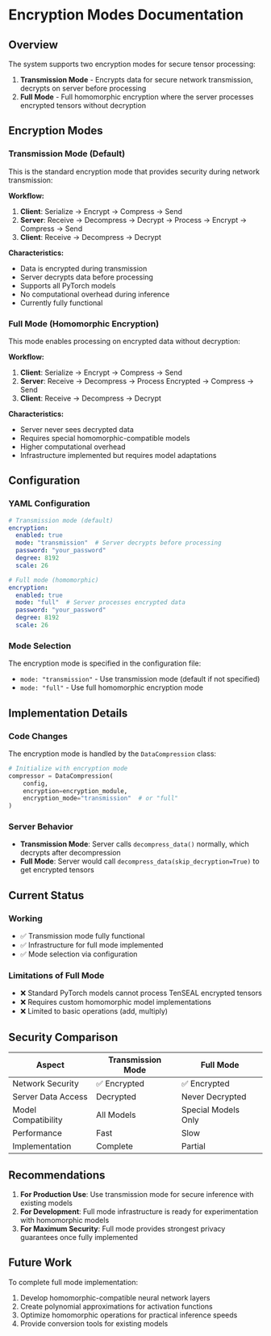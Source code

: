 # Encryption Modes Documentation

## Overview

The system supports two encryption modes for secure tensor processing:

1. **Transmission Mode** - Encrypts data for secure network transmission, decrypts on server before processing
2. **Full Mode** - Full homomorphic encryption where the server processes encrypted tensors without decryption

## Encryption Modes

### Transmission Mode (Default)

This is the standard encryption mode that provides security during network transmission:

**Workflow:**
1. **Client**: Serialize → Encrypt → Compress → Send
2. **Server**: Receive → Decompress → Decrypt → Process → Encrypt → Compress → Send  
3. **Client**: Receive → Decompress → Decrypt

**Characteristics:**
- Data is encrypted during transmission
- Server decrypts data before processing
- Supports all PyTorch models
- No computational overhead during inference
- Currently fully functional

### Full Mode (Homomorphic Encryption)

This mode enables processing on encrypted data without decryption:

**Workflow:**
1. **Client**: Serialize → Encrypt → Compress → Send
2. **Server**: Receive → Decompress → Process Encrypted → Compress → Send
3. **Client**: Receive → Decompress → Decrypt

**Characteristics:**
- Server never sees decrypted data
- Requires special homomorphic-compatible models
- Higher computational overhead
- Infrastructure implemented but requires model adaptations

## Configuration

### YAML Configuration

```yaml
# Transmission mode (default)
encryption:
  enabled: true
  mode: "transmission"  # Server decrypts before processing
  password: "your_password"
  degree: 8192
  scale: 26

# Full mode (homomorphic)
encryption:
  enabled: true
  mode: "full"  # Server processes encrypted data
  password: "your_password"
  degree: 8192
  scale: 26
```

### Mode Selection

The encryption mode is specified in the configuration file:
- `mode: "transmission"` - Use transmission mode (default if not specified)
- `mode: "full"` - Use full homomorphic encryption mode

## Implementation Details

### Code Changes

The encryption mode is handled by the `DataCompression` class:

```python
# Initialize with encryption mode
compressor = DataCompression(
    config, 
    encryption=encryption_module,
    encryption_mode="transmission"  # or "full"
)
```

### Server Behavior

- **Transmission Mode**: Server calls `decompress_data()` normally, which decrypts after decompression
- **Full Mode**: Server would call `decompress_data(skip_decryption=True)` to get encrypted tensors

## Current Status

### Working
- ✅ Transmission mode fully functional
- ✅ Infrastructure for full mode implemented
- ✅ Mode selection via configuration

### Limitations of Full Mode
- ❌ Standard PyTorch models cannot process TenSEAL encrypted tensors
- ❌ Requires custom homomorphic model implementations
- ❌ Limited to basic operations (add, multiply)

## Security Comparison

| Aspect | Transmission Mode | Full Mode |
|--------|------------------|-----------|
| Network Security | ✅ Encrypted | ✅ Encrypted |
| Server Data Access | Decrypted | Never Decrypted |
| Model Compatibility | All Models | Special Models Only |
| Performance | Fast | Slow |
| Implementation | Complete | Partial |

## Recommendations

1. **For Production Use**: Use transmission mode for secure inference with existing models
2. **For Development**: Full mode infrastructure is ready for experimentation with homomorphic models
3. **For Maximum Security**: Full mode provides strongest privacy guarantees once fully implemented

## Future Work

To complete full mode implementation:
1. Develop homomorphic-compatible neural network layers
2. Create polynomial approximations for activation functions
3. Optimize homomorphic operations for practical inference speeds
4. Provide conversion tools for existing models 